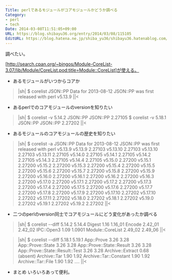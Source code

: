 ```yaml
---
Title: perlであるモジュールがコアモジュールかどうか調べる
Category:
- perl
- tech
Date: 2014-03-08T11:51:05+09:00
URL: https://blog.shibayu36.org/entry/2014/03/08/115105
EditURL: https://blog.hatena.ne.jp/shiba_yu36/shibayu36.hatenablog.com/atom/entry/12921228815719577835
---
```


調べたい。

[http://search.cpan.org/~bingos/Module-CoreList-3.07/lib/Module/CoreList.pod:title=Module::CoreList]が使える。

* あるモジュールがいつからコアか
>|sh|
$ corelist JSON::PP
Data for 2013-08-12
JSON::PP was first released with perl v5.13.9
||<

* あるperlでのコアモジュールのversionを知りたい
>|sh|
$ corelist -v 5.14.2 JSON::PP
JSON::PP 2.27105
$ corelist -v 5.18.1 JSON::PP
JSON::PP 2.27202
||<

* あるモジュールのコアモジュールの歴史を知りたい
>|sh|
$ corelist -a JSON::PP
Data for 2013-08-12
JSON::PP was first released with perl v5.13.9
  v5.13.9    2.27103
  v5.13.10   2.27103
  v5.13.10   2.27103
  v5.13.11   2.27105
  v5.14.0    2.27105
  v5.14.1    2.27105
  v5.14.2    2.27105
  v5.14.3    2.27105
  v5.14.4    2.27105
  v5.15.0    2.27200
  v5.15.1    2.27200
  v5.15.2    2.27200
  v5.15.3    2.27200
  v5.15.4    2.27200
  v5.15.5    2.27200
  v5.15.6    2.27200
  v5.15.7    2.27200
  v5.15.8    2.27200
  v5.15.9    2.27200
  v5.16.0    2.27200
  v5.16.1    2.27200
  v5.16.2    2.27200
  v5.16.3    2.27200
  v5.17.0    2.27200
  v5.17.1    2.27200
  v5.17.2    2.27200
  v5.17.3    2.27200
  v5.17.4    2.27200
  v5.17.5    2.27200
  v5.17.6    2.27200
  v5.17.7    2.27200
  v5.17.8    2.27200
  v5.17.9    2.27200
  v5.17.10   2.27202
  v5.17.10   2.27202
  v5.17.11   2.27202
  v5.18.0    2.27202
  v5.18.1    2.27202
  v5.19.0    2.27202
  v5.19.1    2.27202
  v5.19.2    2.27202
||<

* 二つのperlのversion同士でコアモジュールにどう変化があったか調べる
>|sh|
$ corelist --diff 5.14.2 5.14.4
Digest                                    1.16    1.16_01
Encode                                 2.42_01    2.42_02
IPC::Open3                                1.09     1.0901
Module::CoreList                       2.49_02    2.49_06
||<

>|sh|
$ corelist --diff 5.18.1 5.19.1
App::Prove                                3.26       3.28
App::Prove::State                         3.26       3.28
App::Prove::State::Result                 3.26       3.28
App::Prove::State::Result::Test           3.26       3.28
Archive::Extract                          0.68   (absent)
Archive::Tar                              1.90       1.92
Archive::Tar::Constant                    1.90       1.92
Archive::Tar::File                        1.90       1.92
....
||<


* まとめ
いろいろあって便利。
